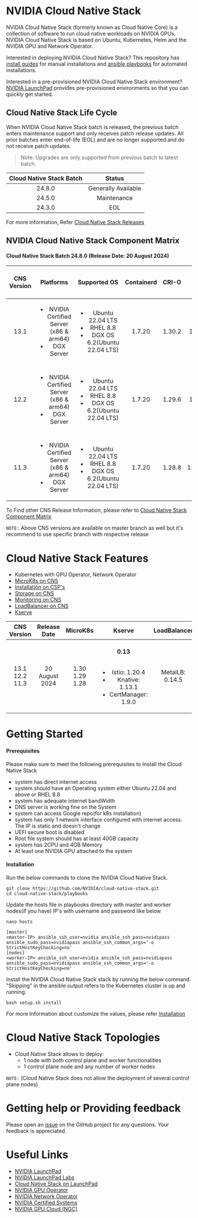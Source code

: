 # NVIDIA Cloud Native Stack 

NVIDIA Cloud Native Stack (formerly known as Cloud Native Core) is a collection of software to run cloud native workloads on NVIDIA GPUs. NVIDIA Cloud Native Stack is based on Ubuntu, Kubernetes, Helm and the NVIDIA GPU and Network Operator.

Interested in deploying NVIDIA Cloud Native Stack? This repository has [install guides](https://github.com/NVIDIA/cloud-native-stack/tree/master/install-guides) for manual installations and [ansible playbooks](https://github.com/NVIDIA/cloud-native-stack/tree/master/playbooks) for automated installations.

Interested in a pre-provisioned NVIDIA Cloud Native Stack environment? [NVIDIA LaunchPad](https://www.nvidia.com/en-us/data-center/launchpad/) provides pre-provisioned environments so that you can quickly get started.

## Cloud Native Stack Life Cycle

When NVIDIA Cloud Native Stack batch is released, the previous batch enters maintenance support and only receives patch release updates. All prior batches enter end-of-life (EOL) and are no longer supported and do not receive patch updates.

> Note: Upgrades are only supported from previous batch to latest batch.

| Cloud Native Stack Batch | Status              |
| :-----:                  | :--------------:|
| 24.8.0                   | Generally Available | 
| 24.5.0                   | Maintenance         |
| 24.3.0                   | EOL                 |

For more information, Refer [Cloud Native Stack Releases](https://github.com/NVIDIA/cloud-native-stack/releases)

## NVIDIA Cloud Native Stack Component Matrix

#### Cloud Native Stack Batch 24.8.0 (Release Date: 20 August 2024)

| CNS Version |  Platforms              | Supported OS    | Containerd | CRI-O | K8s    | NVIDIA GPU Operator | NVIDIA Network Operator | NVIDIA Data Center Driver | Helm  |
| :------:| :---:                 | :---: | :---:      | :----: |  :---: | :---:        | :---:            | :---:      | :---: |
| 13.1   | <ul><li>NVIDIA Certified Server (x86 & arm64)</li><li>DGX Server</li></ul>| <ul><li>Ubuntu 22.04 LTS</li><li>RHEL 8.8</li><li>DGX OS 6.2(Ubuntu 22.04 LTS)</li></ul> | 1.7.20 | 1.30.2 | 1.30.2 |  24.6.1   | 24.4.1(x86 only)    | 550.90.07 | 3.15.3 |
|        |                              |                             |            |       |       |                  |            |                  |
| 12.2   | <ul><li>NVIDIA Certified Server (x86 & arm64)</li><li>DGX Server</li></ul>| <ul><li>Ubuntu 22.04 LTS</li><li>RHEL 8.8</li><li>DGX OS 6.2(Ubuntu 22.04 LTS)</li></ul> | 1.7.20 | 1.29.6 | 1.29.6 |  24.6.1   | 24.4.1(x86 only) | 550.90.07  | 3.15.3 |
|        |               |                               |                             |            |       |       |                  |       |                  |
| 11.3   | <ul><li>NVIDIA Certified Server (x86 & arm64)</li><li>DGX Server</li></ul>| <ul><li>Ubuntu 22.04 LTS</li><li>RHEL 8.8</li><li>DGX OS 6.2(Ubuntu 22.04 LTS)</li></ul> | 1.7.20 | 1.28.8 | 1.28.12 | 24.6.1   | 24.4.1(x86 only) | 550.90.07  | 3.15.3 |

To Find other CNS Release Information, please refer to [Cloud Native Stack Component Matrix](https://github.com/NVIDIA/cloud-native-stack/tree/24.5.0?tab=readme-ov-file#nvidia-cloud-native-stack-component-matrix-1)

`NOTE:` Above CNS versions are available on master branch as well but it's recommend to use specific branch with respective release 

# Cloud Native Stack Features

- Kubernetes with GPU Operator, Network Operator 
- [MicroK8s on CNS](https://github.com/NVIDIA/cloud-native-stack/tree/master/playbooks#enable-microk8s)
- [Installation on CSP's](https://github.com/NVIDIA/cloud-native-stack/tree/master/playbooks#installation-on-csps)
- [Storage on CNS](https://github.com/NVIDIA/cloud-native-stack/tree/master/playbooks#storage-on-cns)
- [Monitoring on CNS](https://github.com/NVIDIA/cloud-native-stack/tree/master/playbooks#monitoring-on-cns)
- [LoadBalancer on CNS](https://github.com/NVIDIA/cloud-native-stack/tree/master/playbooks#load-balancer-on-cns)
- [Kserve](https://github.com/NVIDIA/cloud-native-stack/tree/master/playbooks#enable-kserve-on-cns)

| CNS Version  | Release Date   | MicroK8s | Kserve | LoadBalancer | Storage  | Monitoring    |
| :------:     | :---:          | :---:    | :---:  | :---:        | :---:    | :---:| 
| 13.1 <br /> 12.2 <br /> 11.3   | 20 August 2024 | 1.30 <br /> 1.29 <br /> 1.28 | <br /> **0.13** <br /> <br /> <ul><li>Istio: 1.20.4</li><li>Knative: 1.13.1</li><li>CertManager: 1.9.0</li></ul>  | MetalLB: 0.14.5 |  NFS: 4.0.18 <br /> Local Path: 0.0.26 | Prometheus: 61.3.0 <br /> Elastic: 8.14.1 |

# Getting Started

#### Prerequisites

Please make sure to meet the following prerequisites to Install the Cloud Native Stack

- system has direct internet access
- system should have an Operating system either Ubuntu 22.04 and above or RHEL 8.8
- system has adequate internet bandWidth
- DNS server is working fine on the System
- system can access Google repo(for k8s installation)
- system has only 1 network interface configured with internet access. The IP is static and doesn't change
- UEFI secure boot is disabled
- Root file system should has at least 40GB capacity
- system has 2CPU and 4GB Memory
- At least one NVIDIA GPU attached to the system

#### Installation 

Run the below commands to clone the NVIDIA Cloud Native Stack.

```
git clone https://github.com/NVIDIA/cloud-native-stack.git
cd cloud-native-stack/playbooks
```

Update the hosts file in playbooks directory with master and worker nodes(if you have) IP's with username and password like below

```
nano hosts

[master]
<master-IP> ansible_ssh_user=nvidia ansible_ssh_pass=nvidipass ansible_sudo_pass=nvidiapass ansible_ssh_common_args='-o StrictHostKeyChecking=no'
[nodes]
<worker-IP> ansible_ssh_user=nvidia ansible_ssh_pass=nvidiapass ansible_sudo_pass=nvidiapass ansible_ssh_common_args='-o StrictHostKeyChecking=no'
```

Install the NVIDIA Cloud Native Stack stack by running the below command. "Skipping" in the ansible output refers to the Kubernetes cluster is up and running.

```
bash setup.sh install
```
For more Information about customize the values, please refer [Installation](https://github.com/NVIDIA/cloud-native-stack/tree/master/playbooks#installation)

# Cloud Native Stack Topologies

- Cloud Native Stack allows to deploy:
    - 1 node with both control plane and worker functionalities
    - 1 control plane node and any number of worker nodes

`NOTE:` (Cloud Native Stack does not allow the deployment of several control plane nodes)

# Getting help or Providing feedback

Please open an [issue](https://github.com/NVIDIA/cloud-native-stack/issues) on the GitHub project for any questions. Your feedback is appreciated.

# Useful Links
- [NVIDIA LaunchPad](https://www.nvidia.com/en-us/data-center/launchpad/)
- [NVIDIA LaunchPad Labs](https://docs.nvidia.com/launchpad/index.html)
- [Cloud Native Stack on LaunchPad](https://docs.nvidia.com/LaunchPad/developer-labs/overview.html)
- [NVIDIA GPU Operator](https://docs.nvidia.com/datacenter/cloud-native/gpu-operator/overview.html)
- [NVIDIA Network Operator](https://docs.nvidia.com/networking/display/COKAN10/Network+Operator)
- [NVIDIA Certified Systems](https://www.nvidia.com/en-us/data-center/products/certified-systems/)
- [NVIDIA GPU Cloud (NGC)](https://catalog.ngc.nvidia.com/)